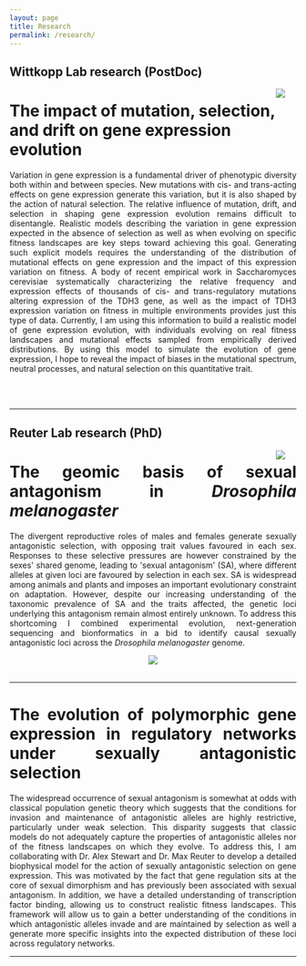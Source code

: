```yaml
---
layout: page
title: Research
permalink: /research/
---
```

<!-- Global site tag (gtag.js) - Google Analytics -->
<script async src="https://www.googletagmanager.com/gtag/js?id=UA-111105866-1"></script>
<script>
  window.dataLayer = window.dataLayer || [];
  function gtag(){dataLayer.push(arguments);}
  gtag('js', new Date());

  gtag('config', 'UA-111105866-1');
</script>

<div align="justify">

<h2>Wittkopp Lab research (PostDoc)</h2>
<img src="../img/Saccharomyces_cerevisiae_SEM.jpg" align="right" hspace="20">

<div align="justify">
<h1 align = "left">The impact of mutation, selection, and drift on gene expression evolution</h1>

Variation in gene expression is a fundamental driver of phenotypic diversity both within and between species. New mutations with cis- and trans-acting effects on gene expression generate this variation, but it is also shaped by the action of natural selection. The relative influence of mutation, drift, and selection in shaping gene expression evolution remains difficult to disentangle. Realistic models describing the variation in gene expression expected in the absence of selection as well as when evolving on specific fitness landscapes are key steps toward achieving this goal. Generating such explicit models requires the understanding of the distribution of mutational effects on gene expression and the impact of this expression variation on fitness. A body of recent empirical work in Saccharomyces cerevisiae systematically characterizing the relative frequency and expression effects of thousands of cis- and trans-regulatory mutations altering expression of the TDH3 gene, as well as the impact of TDH3 expression variation on fitness in multiple environments provides just this type of data. Currently, I am using this information to build a realistic model of gene expression evolution, with individuals evolving on real fitness landscapes and mutational effects sampled from empirically derived distributions. By using this model to simulate the evolution of gene expression, I hope to reveal the impact of biases in the mutational spectrum, neutral processes, and natural selection on this quantitative trait. 
 
</div>

<br>
<br>
<hr>

<h2>Reuter Lab research (PhD)</h2>
<img src="../img/drosophila_pic.png" align="right" hspace="20">

<div align="justify">
<h1>The geomic basis of sexual antagonism in <i>Drosophila melanogaster</i></h1>

<p>The divergent reproductive roles of males and females generate sexually antagonistic selection, with opposing trait values favoured in each sex. Responses to these selective pressures are however constrained by the sexes' shared genome, leading to 'sexual antagonism' (SA), where different alleles at given loci are favoured by selection in each sex. SA is widespread among animals and plants and imposes an important evolutionary constraint on adaptation. However, despite our increasing understanding of the taxonomic prevalence of SA and the traits affected, the genetic loci underlying this antagonism remain almost entirely unknown. To address this shortcoming I combined experimental evolution, next-generation sequencing and bionformatics in a bid to identify causal sexually antagonistic loci across the <i>Drosophila melanogaster</i> genome.</p>

<section role="banner" align="center">
  <img src="../img/sa_fitness.jpg" align="middle"/>
</section>

<br>
<hr>
</div>

<div align="justify">
<h1>The evolution of polymorphic gene expression in regulatory networks under sexually antagonistic selection</h1>
<p>The widespread occurrence of sexual antagonism is somewhat at odds with classical population genetic theory which suggests that the conditions for invasion and maintenance of antagonistic alleles are highly restrictive, particularly under weak selection. This disparity suggests that classic models do not adequately capture the properties of antagonistic alleles nor of the fitness landscapes on which they evolve. To address this, I am collaborating with Dr. Alex Stewart and Dr. Max Reuter to develop a detailed biophysical model for the action of sexually antagonistic selection on gene expression. This was motivated by the fact that gene regulation sits at the core of sexual dimorphism and has previously been associated with sexual antagonism. In addition, we have a detailed understanding of transcription factor binding, allowing us to construct realistic fitness landscapes. This framework will allow us to gain a better understanding of the conditions in which antagonistic alleles invade and are maintained by selection as well a generate more specific insights into the expected distribution of these loci across regulatory networks.</p>
<hr>
</div>
